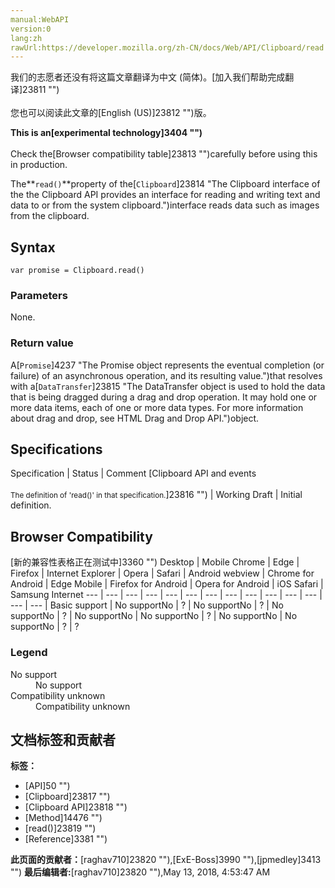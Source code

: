 ```yaml
---
manual:WebAPI
version:0
lang:zh
rawUrl:https://developer.mozilla.org/zh-CN/docs/Web/API/Clipboard/read
---
```




<bdi>我们的志愿者还没有将这篇文章翻译为<bdi>中文 (简体)</bdi>。[加入我们帮助完成翻译]23811 "")<br></br>您也可以阅读此文章的[English (US)]23812 "")版。</bdi>






**This is an[experimental technology]3404 "")**<br></br>Check the[Browser compatibility table]23813 "")carefully before using this in production.




The**`read()`**property of the[`Clipboard`]23814 "The Clipboard interface of the the Clipboard API provides an interface for reading and writing text and data to or from the system clipboard.")interface reads data such as images from the clipboard.


## Syntax<a name="Syntax"></a>

```
var promise = Clipboard.read()
```

### Parameters<a name="Parameters"></a>


None.


### Return value<a name="Return_value"></a>


A[`Promise`]4237 "The Promise object represents the eventual completion (or failure) of an asynchronous operation, and its resulting value.")that resolves with a[`DataTransfer`]23815 "The DataTransfer object is used to hold the data that is being dragged during a drag and drop operation. It may hold one or more data items, each of one or more data types. For more information about drag and drop, see HTML Drag and Drop API.")object.


## Specifications<a name="Specifications"></a>
Specification | Status | Comment 
[Clipboard API and events<br></br><small>The definition of &#39;read()&#39; in that specification.</small>]23816 "") | Working Draft | Initial definition. 


## Browser Compatibility<a name="Browser_Compatibility"></a>
[新的兼容性表格正在测试中<i></i>]3360 "")
<abbr>Desktop<i></i></abbr> | <abbr>Mobile<i></i></abbr> 
<abbr>Chrome<i></i></abbr> | <abbr>Edge<i></i></abbr> | <abbr>Firefox<i></i></abbr> | <abbr>Internet Explorer<i></i></abbr> | <abbr>Opera<i></i></abbr> | <abbr>Safari<i></i></abbr> | <abbr>Android webview<i></i></abbr> | <abbr>Chrome for Android<i></i></abbr> | <abbr>Edge Mobile<i></i></abbr> | <abbr>Firefox for Android<i></i></abbr> | <abbr>Opera for Android<i></i></abbr> | <abbr>iOS Safari<i></i></abbr> | <abbr>Samsung Internet<i></i></abbr> 
 ---  |  ---  |  ---  |  ---  |  ---  |  ---  |  ---  |  ---  |  ---  |  ---  |  ---  |  ---  |  ---  |  ---  | 
Basic support | <abbr>No support</abbr>No | <abbr>?</abbr> | <abbr>No support</abbr>No | <abbr>?</abbr> | <abbr>No support</abbr>No | <abbr>?</abbr> | <abbr>No support</abbr>No | <abbr>No support</abbr>No | <abbr>?</abbr> | <abbr>No support</abbr>No | <abbr>No support</abbr>No | <abbr>?</abbr> | <abbr>?</abbr> 


### Legend<a name="Legend"></a>
<dl><dt id=''><abbr>No support</abbr></dt><dd>No support</dd><dt id=''><abbr>Compatibility unknown</abbr></dt><dd>Compatibility unknown</dd></dl>



## 文档标签和贡献者
**标签：**
* [API]50 "")
* [Clipboard]23817 "")
* [Clipboard API]23818 "")
* [Method]14476 "")
* [read()]23819 "")
* [Reference]3381 "")

**此页面的贡献者：**[raghav710]23820 ""),[ExE-Boss]3990 ""),[jpmedley]3413 "")
**最后编辑者:**[raghav710]23820 ""),<time>May 13, 2018, 4:53:47 AM</time>


